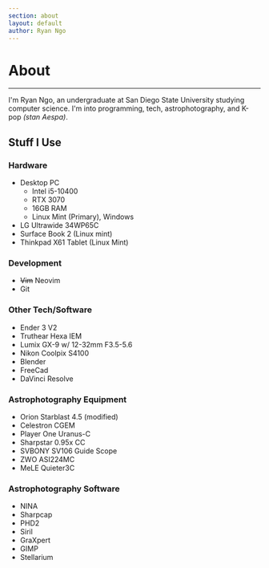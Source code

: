 ```yaml
---
section: about
layout: default 
author: Ryan Ngo
---
```


# About
---

I'm Ryan Ngo, an undergraduate at San Diego State University
studying computer science. I'm into programming, tech,
astrophotography, and K-pop *(stan Aespa)*.


## Stuff I Use

### Hardware
- Desktop PC
    - Intel i5-10400
    - RTX 3070
    - 16GB RAM
    - Linux Mint (Primary), Windows
- LG Ultrawide 34WP65C
- Surface Book 2 (Linux mint)
- Thinkpad X61 Tablet (Linux Mint)

### Development
- ~~Vim~~ Neovim
- Git

### Other Tech/Software
- Ender 3 V2
- Truthear Hexa IEM
- Lumix GX-9 w/ 12-32mm F3.5-5.6
- Nikon Coolpix S4100
- Blender
- FreeCad
- DaVinci Resolve

### Astrophotography Equipment
- Orion Starblast 4.5 (modified)
- Celestron CGEM
- Player One Uranus-C
- Sharpstar 0.95x CC
- SVBONY SV106 Guide Scope
- ZWO ASI224MC
- MeLE Quieter3C

### Astrophotography Software
- NINA
- Sharpcap
- PHD2
- Siril
- GraXpert
- GIMP
- Stellarium

